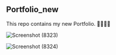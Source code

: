 ## Portfolio_new
This repo contains my new Portfolio. 👩‍💻👩‍💻


![Screenshot (8323)](https://github.com/user-attachments/assets/c5648e58-ebba-46a1-8514-d701ba4948cd)




![Screenshot (8324)](https://github.com/user-attachments/assets/2d749e0b-bd36-4b98-918a-9eecafdd3b77)
